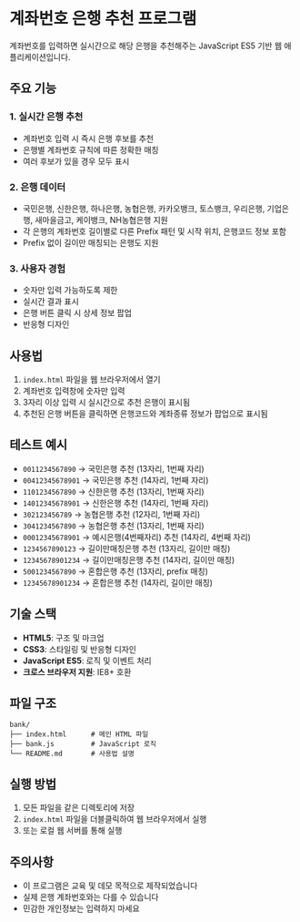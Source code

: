 # 계좌번호 은행 추천 프로그램

계좌번호를 입력하면 실시간으로 해당 은행을 추천해주는 JavaScript ES5 기반 웹 애플리케이션입니다.

## 주요 기능

### 1. 실시간 은행 추천
- 계좌번호 입력 시 즉시 은행 후보를 추천
- 은행별 계좌번호 규칙에 따른 정확한 매칭
- 여러 후보가 있을 경우 모두 표시

### 2. 은행 데이터
- 국민은행, 신한은행, 하나은행, 농협은행, 카카오뱅크, 토스뱅크, 우리은행, 기업은행, 새마을금고, 케이뱅크, NH농협은행 지원
- 각 은행의 계좌번호 길이별로 다른 Prefix 패턴 및 시작 위치, 은행코드 정보 포함
- Prefix 없이 길이만 매칭되는 은행도 지원

### 3. 사용자 경험
- 숫자만 입력 가능하도록 제한
- 실시간 결과 표시
- 은행 버튼 클릭 시 상세 정보 팝업
- 반응형 디자인

## 사용법

1. `index.html` 파일을 웹 브라우저에서 열기
2. 계좌번호 입력창에 숫자만 입력
3. 3자리 이상 입력 시 실시간으로 추천 은행이 표시됨
4. 추천된 은행 버튼을 클릭하면 은행코드와 계좌종류 정보가 팝업으로 표시됨

## 테스트 예시

- `0011234567890` → 국민은행 추천 (13자리, 1번째 자리)
- `00412345678901` → 국민은행 추천 (14자리, 1번째 자리)
- `1101234567890` → 신한은행 추천 (13자리, 1번째 자리)
- `14012345678901` → 신한은행 추천 (14자리, 1번째 자리)
- `302123456789` → 농협은행 추천 (12자리, 1번째 자리)
- `3041234567890` → 농협은행 추천 (13자리, 1번째 자리)
- `00012345678901` → 예시은행(4번째자리) 추천 (14자리, 4번째 자리)
- `1234567890123` → 길이만매칭은행 추천 (13자리, 길이만 매칭)
- `12345678901234` → 길이만매칭은행 추천 (14자리, 길이만 매칭)
- `5001234567890` → 혼합은행 추천 (13자리, prefix 매칭)
- `12345678901234` → 혼합은행 추천 (14자리, 길이만 매칭)

## 기술 스택

- **HTML5**: 구조 및 마크업
- **CSS3**: 스타일링 및 반응형 디자인
- **JavaScript ES5**: 로직 및 이벤트 처리
- **크로스 브라우저 지원**: IE8+ 호환

## 파일 구조

```
bank/
├── index.html      # 메인 HTML 파일
├── bank.js         # JavaScript 로직
└── README.md       # 사용법 설명
```

## 실행 방법

1. 모든 파일을 같은 디렉토리에 저장
2. `index.html` 파일을 더블클릭하여 웹 브라우저에서 실행
3. 또는 로컬 웹 서버를 통해 실행

## 주의사항

- 이 프로그램은 교육 및 데모 목적으로 제작되었습니다
- 실제 은행 계좌번호와는 다를 수 있습니다
- 민감한 개인정보는 입력하지 마세요
